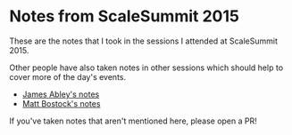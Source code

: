 # Notes from ScaleSummit 2015

These are the notes that I took in the sessions I attended at
ScaleSummit 2015.

Other people have also taken notes in other sessions which should help
to cover more of the day's events.

* [James Abley's notes](http://www.confnotes.club/events/scale-summit-2015/2015-03-27.html)
* [Matt Bostock's notes](http://tech.mattbostock.com/2015/03/28/scale-summit/)

If you've taken notes that aren't mentioned here, please open a PR!
